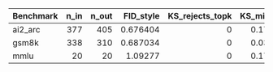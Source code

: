 | Benchmark   |   n_in |   n_out |   FID_style |   KS_rejects_topk |   KS_min_p |   KS_med_p |
|:------------|-------:|--------:|------------:|------------------:|-----------:|-----------:|
| ai2_arc     |    377 |     405 |    0.676404 |                 0 |     0.1701 |     0.6483 |
| gsm8k       |    338 |     310 |    0.687034 |                 0 |     0.0301 |     0.4184 |
| mmlu        |     20 |      20 |    1.09277  |                 0 |     0.1745 |     0.7017 |
